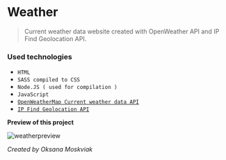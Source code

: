 # Weather
> Current weather data website created with OpenWeather API and IP Find Geolocation API.

### Used technologies
- `HTML`
- `SASS compiled to CSS`
- `Node.JS ( used for compilation )`
- `JavaScript`
- [`OpenWeatherMap Current weather data API`](https://openweathermap.org/current)
- [`IP Find Geolocation API`](https://ipfind.com/)

**Preview of this project**

![weatherpreview](https://user-images.githubusercontent.com/84397218/179984431-ee932c2e-1ed5-43fa-b30d-7bd910b0a862.jpg)

*Created by Oksana Moskviak*
